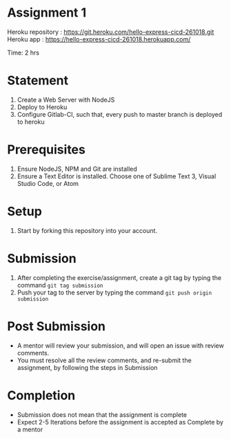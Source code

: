 # Assignment 1


Heroku repository : https://git.heroku.com/hello-express-cicd-261018.git
Heroku app        : https://hello-express-cicd-261018.herokuapp.com/

Time: 2 hrs

# Statement
1. Create a Web Server with NodeJS
1. Deploy to Heroku
1. Configure Gitlab-CI, such that, every push to master branch is deployed to heroku

# Prerequisites
1. Ensure NodeJS, NPM and Git are installed
1. Ensure a Text Editor is installed. Choose one of Sublime Text 3, Visual Studio Code, or Atom

# Setup
1. Start by forking this repository into your account.

# Submission
1. After completing the exercise/assignment, create a git tag by typing the command `git tag submission`
2. Push your tag to the server by typing the command `git push origin submission`

# Post Submission
- A mentor will review your submission, and will open an issue with review comments.
- You must resolve all the review comments, and re-submit the assignment, by following the steps in Submission

# Completion
- Submission does not mean that the assignment is complete
- Expect 2-5 Iterations before the assignment is accepted as Complete by a mentor